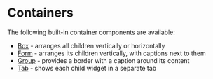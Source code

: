 # Containers

The following built-in container components are available:

* [Box](box.md) - arranges all children vertically or horizontally
* [Form](form.md) - arranges its children vertically, with captions next to them
* [Group](group.md) - provides a border with a caption around its content
* [Tab](tab.md) - shows each child widget in a separate tab

